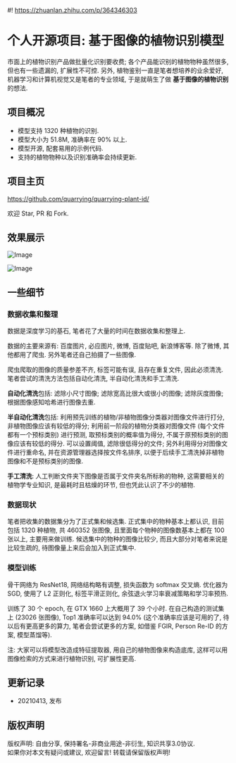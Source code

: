 #! https://zhuanlan.zhihu.com/p/364346303
# 个人开源项目: 基于图像的植物识别模型

市面上的植物识别产品做批量化识别要收费; 各个产品能识别的植物物种虽然很多, 但也有一些遗漏的, 扩展性不可控. 另外, 植物鉴别一直是笔者想培养的业余爱好, 机器学习和计算机视觉又是笔者的专业领域, 于是就萌生了做 **基于图像的植物识别** 的想法. 

## 项目概况
- 模型支持 1320 种植物的识别.
- 模型大小为 51.8M, 准确率在 90% 以上.
- 模型开源, 配套易用的示例代码.
- 支持的植物物种以及识别准确率会持续更新.

## 项目主页
<https://github.com/quarrying/quarrying-plant-id/>

欢迎 Star, PR 和 Fork.

## 效果展示

![Image](https://pic4.zhimg.com/80/v2-9c306a0bc855424eae52ab25c3965286.png)

![Image](https://pic4.zhimg.com/80/v2-b1e820384a6744694e3046a2c94ae5c2.png)

## 一些细节

### 数据收集和整理

数据是深度学习的基石, 笔者花了大量的时间在数据收集和整理上.

数据的主要来源有: 百度图片, 必应图片, 微博, 百度贴吧, 新浪博客等. 除了微博, 其他都用了爬虫. 另外笔者还自己拍摄了一些图像.

爬虫爬取的图像的质量参差不齐, 标签可能有误, 且存在重复文件, 因此必须清洗. 笔者尝试的清洗方法包括自动化清洗, 半自动化清洗和手工清洗.

**自动化清洗**包括: 滤除小尺寸图像; 滤除宽高比很大或很小的图像; 滤除灰度图像; 根据图像感知哈希进行图像去重.

**半自动化清洗**包括: 利用预先训练的植物/非植物图像分类器对图像文件进行打分, 非植物图像应该有较低的得分; 利用前一阶段的植物分类器对图像文件 (每个文件都有一个预标类别) 进行预测, 取预标类别的概率值为得分, 不属于原预标类别的图像应该有较低的得分. 可以设置阈值, 滤除很低得分的文件; 另外利用得分对图像文件进行重命名, 并在资源管理器选择按文件名排序, 以便于后续手工清洗掉非植物图像和不是预标类别的图像.

**手工清洗**: 人工判断文件夹下图像是否属于文件夹名所标称的物种, 这需要相关的植物学专业知识, 是最耗时且枯燥的环节, 但也凭此认识了不少的植物.


### 数据现状

笔者把收集的数据集分为了正式集和候选集. 正式集中的物种基本上都认识, 目前包括 1320 种植物, 共 460352 张图像, 且里面每个物种的图像数基本上都在 100 张以上, 主要用来做训练. 候选集中的物种的图像比较少, 而且大部分对笔者来说是比较生疏的, 待图像量上来后会加入到正式集中. 


### 模型训练
骨干网络为 ResNet18, 网络结构略有调整, 损失函数为 softmax 交叉熵. 优化器为 SGD, 使用了 L2 正则化, 标签平滑正则化, 余弦退火学习率衰减策略和学习率预热.

训练了 30 个 epoch, 在 GTX 1660 上大概用了 39 个小时. 在自己构造的测试集上 (23026 张图像), Top1 准确率可以达到 94.0% (这个准确率应该是可用的了, 待以后有更高更多的算力, 笔者会尝试更多的方案, 如借鉴 FGIR, Person Re-ID 的方案, 模型蒸馏等).

注: 大家可以将模型改造成特征提取器, 用自己的植物图像来构造底库, 这样可以用图像检索的方式来进行植物识别, 可扩展性更高.


## **更新记录**
- 20210413, 发布

## **版权声明**
版权声明: 自由分享, 保持署名-非商业用途-非衍生, 知识共享3.0协议.  
如果你对本文有疑问或建议, 欢迎留言! 转载请保留版权声明!

